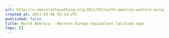 ```yaml
---
url: http://a.wholelottanothing.org/2011/03/north-america-western-europe-equivalent-latitude-maps.html
created_at: 2011-03-08 03:14 UTC
published: false
title: North America - Western Europe equivalent latitude maps
tags: []
---
```



